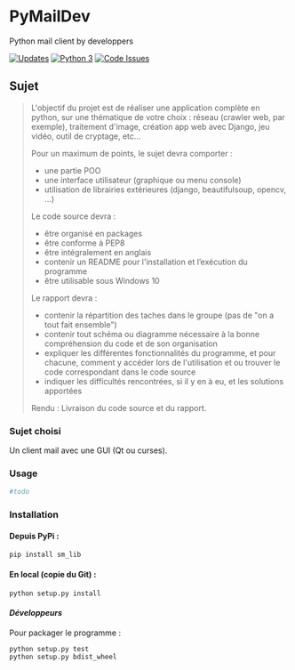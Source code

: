 # PyMailDev
Python mail client by developpers

[![Updates](https://pyup.io/repos/github/TristanEduProjet/PyMailDev/shield.svg)](https://pyup.io/repos/github/TristanEduProjet/PyMailDev/)
[![Python 3](https://pyup.io/repos/github/TristanEduProjet/PyMailDev/python-3-shield.svg)](https://pyup.io/repos/github/TristanEduProjet/PyMailDev/)
[![Code Issues](https://www.quantifiedcode.com/api/v1/project/191dce815d614c259c0bf146d56d0a64/badge.svg)](https://www.quantifiedcode.com/app/project/191dce815d614c259c0bf146d56d0a64)


## Sujet
> L'objectif du projet est de réaliser une application complète en python, sur une thématique de votre choix :
> réseau (crawler web, par exemple), traitement d'image, création app web avec Django, jeu vidéo, outil de
cryptage, etc...
>
> Pour un maximum de points, le sujet devra comporter :
>   - une partie POO
>   - une interface utilisateur (graphique ou menu console)
>   - utilisation de librairies extérieures (django, beautifulsoup,
opencv, ...)
>
> Le code source devra :
>   - être organisé en packages
>   - être conforme à PEP8
>   - être intégralement en anglais
>   - contenir un README pour l'installation et l’exécution du
> programme
>   - être utilisable sous Windows 10
>
>Le rapport devra :
>   - contenir la répartition des taches dans le groupe (pas de "on a tout fait ensemble")
>   - contenir tout schéma ou diagramme nécessaire à la bonne compréhension du code et de son organisation
>   - expliquer les différentes fonctionnalités du programme, et pour chacune, comment y accéder lors de l'utilisation et ou trouver le code correspondant dans le code source
>   - indiquer les difficultés rencontrées, si il y en à eu, et les solutions apportées
>
> Rendu : Livraison du code source et du rapport.


### Sujet choisi
Un client mail avec une GUI (Qt ou curses).


### Usage
```python
#todo
```

### Installation
#### Depuis PyPi :
```shell
pip install sm_lib
```

#### En local (copie du Git) :
```shell
python setup.py install
```

#### _Développeurs_
Pour packager le programme :
```shell
python setup.py test
python setup.py bdist_wheel
```
